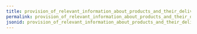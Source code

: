 ```yaml
---
title: provision_of_relevant_information_about_products_and_their_delivery_within_a_certain_time_limit
permalink: provision_of_relevant_information_about_products_and_their_delivery_within_a_certain_time_limit.html
jsonid: provision_of_relevant_information_about_products_and_their_delivery_within_a_certain_time_limit
---
```

